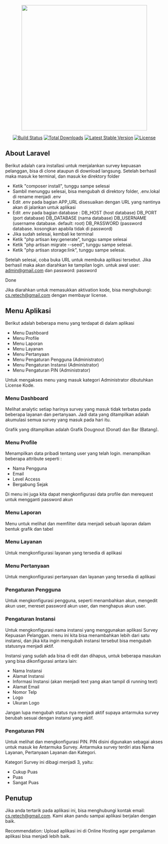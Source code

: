 <p align="center"><a href="https://laravel.com" target="_blank"><img src="https://raw.githubusercontent.com/laravel/art/master/logo-lockup/5%20SVG/2%20CMYK/1%20Full%20Color/laravel-logolockup-cmyk-red.svg" width="400"></a></p>

<p align="center">
<a href="https://travis-ci.org/laravel/framework"><img src="https://travis-ci.org/laravel/framework.svg" alt="Build Status"></a>
<a href="https://packagist.org/packages/laravel/framework"><img src="https://img.shields.io/packagist/dt/laravel/framework" alt="Total Downloads"></a>
<a href="https://packagist.org/packages/laravel/framework"><img src="https://img.shields.io/packagist/v/laravel/framework" alt="Latest Stable Version"></a>
<a href="https://packagist.org/packages/laravel/framework"><img src="https://img.shields.io/packagist/l/laravel/framework" alt="License"></a>
</p>

## About Laravel

Berikut adalah cara installasi untuk menjalankan survey kepuasan pelanggan, bisa di clone ataupun di download langsung. Setelah berhasil maka masuk ke terminal, dan masuk ke direktory folder

- Ketik "composer install", tunggu sampe selesai
- Sambil menunggu selesai, bisa mengubah di direktory folder, .env.lokal di rename menjadi .env
- Edit .env pada bagian APP_URL disesuaikan dengan URL yang nantinya akan di jalankan untuk aplikasi
- Edit .env pada bagian database : DB_HOST (host database) DB_PORT (port database) DB_DATABASE (nama database) DB_USERNAME (username database. default: root) DB_PASSWORD (password database. kosongkan apabila tidak di password)
- Jika sudah selesai, kembali ke terminal
- Ketik "php artisan key:generate", tunggu sampe selesai
- Ketik "php artisan migrate --seed", tunggu sampe selesai.
- Ketik "php artisan storage:link", tunggu sampe selesai.

Setelah selesai, coba buka URL untuk membuka aplikasi tersebut. Jika berhasil maka akan diarahkan ke tampilan login. untuk awal user: admin@gmail.com dan password: password

Done

Jika diarahkan untuk memasukkan aktivation kode, bisa menghubungi: cs.retech@gmail.com dengan membayar license.

## Menu Aplikasi

Berikut adalah beberapa menu yang terdapat di dalam aplikasi

- Menu Dashboard
- Menu Profile
- Menu Laporan
- Menu Layanan
- Menu Pertanyaan
- Menu Pengaturan Pengguna (Administrator)
- Menu Pengaturan Instansi (Administrator)
- Menu Pengaturan PIN (Administrator)

Untuk mengakses menu yang masuk kategori Administrator dibutuhkan License Kode.

### Menu Dashboard

Melihat analytic setiap harinya survey yang masuk tidak terbatas pada beberapa layanan dan pertanyaan. Jadi data yang ditampilkan adalah akumulasi semua survey yang masuk pada hari itu.

Grafik yang ditampilkan adalah Grafik Dougnout (Donat) dan Bar (Batang).

### Menu Profile

Menampilkan data pribadi tentang user yang telah login. menampilkan beberapa attribute seperti : 

- Nama Pengguna
- Email
- Level Access
- Bergabung Sejak

Di menu ini juga kita dapat mengkonfigurasi data profile dan merequest untuk mengganti password akun

### Menu Laporan

Menu untuk melihat dan memfilter data menjadi sebuah laporan dalam bentuk grafik dan tabel

### Menu Layanan

Untuk mengkonfigurasi layanan yang tersedia di aplikasi

### Menu Pertanyaan

Untuk mengkonfigurasi pertanyaan dan layanan yang tersedia di aplikasi

### Pengaturan Pengguna

Untuk mengkonfigurasi pengguna, seperti menambahkan akun, mengedit akun user, mereset password akun user, dan menghapus akun user.

### Pengaturan Instansi

Untuk mengkonfigurasi nama instansi yang menggunakan aplikasi Survey Kepuasan Pelanggan. menu ini kita bisa menambahkan lebih dari satu instansi, dan jika kita ingin mengubah instansi tersebut bisa mengubah statusnya menjadi aktif.

Instansi yang sudah ada bisa di edit dan dihapus, untuk beberapa masukan yang bisa dikonfigurasi antara lain:

- Nama Instansi
- Alamat Instansi
- Informasi Instansi (akan menjadi text yang akan tampil di running text)
- Alamat Email
- Nomor Telp
- Logo 
- Ukuran Logo

Jangan lupa mengubah status nya menjadi aktif supaya antarmuka survey berubah sesuai dengan instansi yang aktif.

### Pengaturan PIN

Untuk melihat dan mengkonfigurasi PIN. PIN disini digunakan sebagai akses untuk masuk ke Antarmuka Survey.
Antarmuka survey terdiri atas Nama Layanan, Pertanyaan Layanan dan Kategori.

Kategori Survey ini dibagi menjadi 3, yaitu:
- Cukup Puas
- Puas
- Sangat Puas

## Penutup

Jika anda tertarik pada aplikasi ini, bisa menghubungi kontak email: cs.retech@gmail.com. Kami akan pandu sampai aplikasi berjalan dengan baik.

Recommendation: 
Upload aplikasi ini di Online Hosting agar pengalaman aplikasi bisa menjadi lebih baik.
